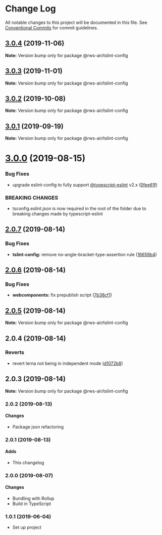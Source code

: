 # Change Log

All notable changes to this project will be documented in this file.
See [Conventional Commits](https://conventionalcommits.org) for commit guidelines.

## [3.0.4](https://github.com/rws-nl/air-node-packages/compare/@rws-air/tslint-config@3.0.3...@rws-air/tslint-config@3.0.4) (2019-11-06)

**Note:** Version bump only for package @rws-air/tslint-config





## [3.0.3](https://github.com/rws-nl/air-node-packages/compare/@rws-air/tslint-config@3.0.2...@rws-air/tslint-config@3.0.3) (2019-11-01)

**Note:** Version bump only for package @rws-air/tslint-config





## [3.0.2](https://github.com/rws-nl/air-node-packages/compare/@rws-air/tslint-config@3.0.1...@rws-air/tslint-config@3.0.2) (2019-10-08)

**Note:** Version bump only for package @rws-air/tslint-config





## [3.0.1](https://github.com/rws-nl/air-node-packages/compare/@rws-air/tslint-config@3.0.0...@rws-air/tslint-config@3.0.1) (2019-09-19)

**Note:** Version bump only for package @rws-air/tslint-config





# [3.0.0](https://github.com/rws-nl/air-node-packages/compare/@rws-air/tslint-config@2.0.7...@rws-air/tslint-config@3.0.0) (2019-08-15)


### Bug Fixes

* upgrade eslint-config to fully support [@typescript-eslint](https://github.com/typescript-eslint) v2.x ([0fee61f](https://github.com/rws-nl/air-node-packages/commit/0fee61f))


### BREAKING CHANGES

* tsconfig.eslint.json is now required in the root of the folder due to breaking
changes made by typescript-eslint





## [2.0.7](https://github.com/rws-nl/air-node-packages/compare/@rws-air/tslint-config@2.0.6...@rws-air/tslint-config@2.0.7) (2019-08-14)


### Bug Fixes

* **tslint-config:** remove no-angle-bracket-type-assertion rule ([16659b4](https://github.com/rws-nl/air-node-packages/commit/16659b4))





## [2.0.6](https://github.com/rws-nl/air-node-packages/compare/@rws-air/tslint-config@2.0.5...@rws-air/tslint-config@2.0.6) (2019-08-14)


### Bug Fixes

* **webcomponents:** fix prepublish script ([7b38cf1](https://github.com/rws-nl/air-node-packages/commit/7b38cf1))





## [2.0.5](https://github.com/rws-nl/air-node-packages/compare/@rws-air/tslint-config@2.0.4...@rws-air/tslint-config@2.0.5) (2019-08-14)

**Note:** Version bump only for package @rws-air/tslint-config





## 2.0.4 (2019-08-14)

### Reverts

* revert lerna not being in independent mode ([d1072b8](https://github.com/rws-nl/air-node-packages/commit/d1072b8))

## 2.0.3 (2019-08-14)

**Note:** Version bump only for package @rws-air/tslint-config

### 2.0.2 (2019-08-13)

#### Changes
- Package json refactoring

### 2.0.1 (2019-08-13)

#### Adds
- This changelog

### 2.0.0 (2019-08-07)

#### Changes
- Bundling with Rollup
- Build in TypeScript

### 1.0.1 (2019-06-04)
- Set up project
